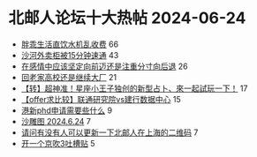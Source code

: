 # 北邮人论坛十大热帖 2024-06-24

- [胖乖生活直饮水机乱收费](https://bbs.byr.cn/article/Picture/3364872) 66
- [沙河外卖柜被15分钟速通](https://bbs.byr.cn/article/Talking/6420226) 43
- [在感情中应该坚定向前迈还是注重分寸向后退](https://bbs.byr.cn/article/Feeling/3208191) 26
- [回老家高校还是继续大厂](https://bbs.byr.cn/article/WorkLife/1216283) 21
- [【转】超神准！星座小王子独创的新型占卜、來一起試玩一下！](https://bbs.byr.cn/article/Constellations/326533) 17
- [【offer求比较】联通研究院vs建行数据中心](https://bbs.byr.cn/article/Job/2213870) 15
- [港新phd申请需要些什么](https://bbs.byr.cn/article/GoAbroad/397896) 9
- [沙雕图 2024.6.24](https://bbs.byr.cn/article/Joke/731352) 7
- [请问有没有人可以更新一下北邮人在上海的二维码](https://bbs.byr.cn/article/BYRatSH/10173) 7
- [开一个京吹3吐槽贴](https://bbs.byr.cn/article/Comic/633840) 5


